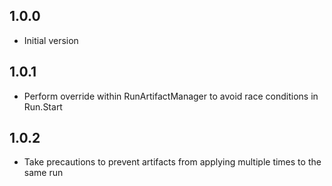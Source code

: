 ## 1.0.0
* Initial version

## 1.0.1
* Perform override within RunArtifactManager to avoid race conditions in Run.Start

## 1.0.2
* Take precautions to prevent artifacts from applying multiple times to the same run
